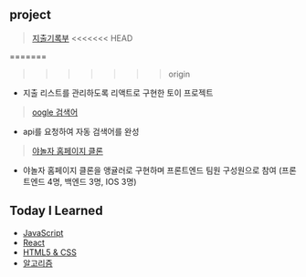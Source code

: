 ## project

> <a href="https://github.com/gayoungaa91/portfolio/tree/master/project/expenditurelist">지출기록부</a>
<<<<<<< HEAD

=======
>>>>>>> origin
- 지출 리스트를 관리하도록 리액트로 구현한 토이 프로젝트
> <a href="https://github.com/gayoungaa91/portfolio/tree/master/project/oogle">oogle 검색어</a>
- api를 요청하여 자동 검색어를 완성
> <a href="https://github.com/gayoungaa91/portfolio/tree/master/project/yanolja">야놀자 홈페이지 클론</a>
- 야놀자 홈페이지 클론을 앵귤러로 구현하며 프론트엔드 팀원 구성원으로 참여 (프론트엔드 4명, 백엔드 3명, IOS 3명)

## Today I Learned

- <a href="https://github.com/gayoungaa91/portfolio/tree/master/til/Javascript">JavaScript</a><br>
- <a href="https://github.com/gayoungaa91/portfolio/tree/master/til/React">React</a><br>
- <a href="https://github.com/gayoungaa91/portfolio/tree/master/til/HTML5%20%26%20CSS3">HTML5 & CSS</a><br>
- <a href="https://github.com/gayoungaa91/portfolio/tree/master/til/Algorithm">알고리즘</a>
